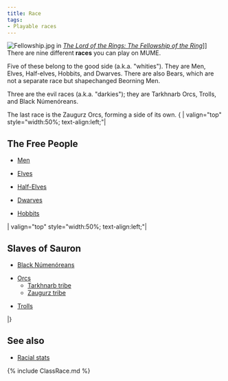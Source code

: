 ```yaml
---
title: Race
tags:
- Playable races
---
```


![](Fellowship.jpg "Fellowship.jpg") in *[The Lord of the Rings: The
Fellowship of the
Ring](The_Lord_of_the_Rings:_The_Fellowship_of_the_Ring_(film) "wikilink")*\]\]
There are nine different **races** you can play on MUME.

Five of these belong to the good side (a.k.a. "whities"). They are Men,
Elves, Half-elves, Hobbits, and Dwarves. There are also Bears, which are
not a separate race but shapechanged Beorning Men.

Three are the evil races (a.k.a. "darkies"); they are Tarkhnarb Orcs,
Trolls, and Black Númenóreans.

The last race is the Zaugurz Orcs, forming a side of its own. { \|
valign="top" style="width:50%; text-align:left;"\|

## The Free People

- [Men](Man "wikilink")

<!-- -->

- [Elves](Elf "wikilink")

<!-- -->

- [Half-Elves](Half-Elf "wikilink")

<!-- -->

- [Dwarves](Dwarf "wikilink")

<!-- -->

- [Hobbits](Hobbit "wikilink")

\| valign="top" style="width:50%; text-align:left;"\|

## Slaves of Sauron

- [Black Númenóreans](Black_Númenórean "wikilink")

<!-- -->

- [Orcs](Orc "wikilink")
  - [Tarkhnarb tribe](Tarkhnarb_Orc "wikilink")
  - [Zaugurz tribe](Zaugurz_Orc "wikilink")

<!-- -->

- [Trolls](Troll "wikilink")

\|}

## See also

- [Racial stats](Stats#Racial_Stats "wikilink")

{% include ClassRace.md %}
